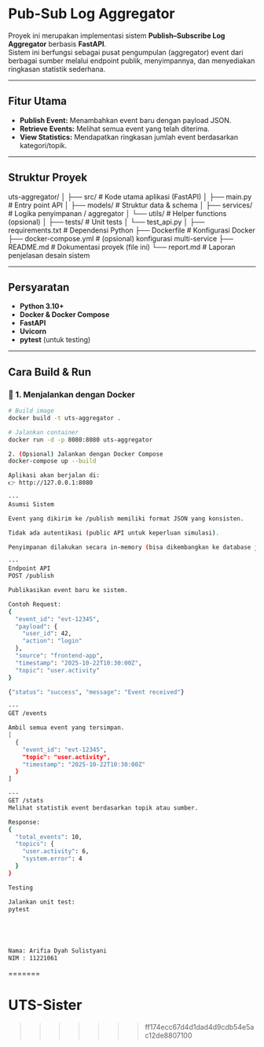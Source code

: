 
# Pub-Sub Log Aggregator

Proyek ini merupakan implementasi sistem **Publish–Subscribe Log Aggregator** berbasis **FastAPI**.  
Sistem ini berfungsi sebagai pusat pengumpulan (aggregator) event dari berbagai sumber melalui endpoint publik, menyimpannya, dan menyediakan ringkasan statistik sederhana.

---

## Fitur Utama

- **Publish Event:** Menambahkan event baru dengan payload JSON.
- **Retrieve Events:** Melihat semua event yang telah diterima.
- **View Statistics:** Mendapatkan ringkasan jumlah event berdasarkan kategori/topik.

---

## Struktur Proyek

uts-aggregator/
│
├── src/ # Kode utama aplikasi (FastAPI)
│ ├── main.py # Entry point API
│ ├── models/ # Struktur data & schema
│ ├── services/ # Logika penyimpanan / aggregator
│ └── utils/ # Helper functions (opsional)
│
├── tests/ # Unit tests
│ └── test_api.py
│
├── requirements.txt # Dependensi Python
├── Dockerfile # Konfigurasi Docker
├── docker-compose.yml # (opsional) konfigurasi multi-service
├── README.md # Dokumentasi proyek (file ini)
└── report.md # Laporan penjelasan desain sistem

---

## Persyaratan

- **Python 3.10+**
- **Docker & Docker Compose**
- **FastAPI**
- **Uvicorn**
- **pytest** (untuk testing)

---

## Cara Build & Run

### 🔹 1. Menjalankan dengan Docker

```bash
# Build image
docker build -t uts-aggregator .

# Jalankan container
docker run -d -p 8080:8080 uts-aggregator

2. (Opsional) Jalankan dengan Docker Compose
docker-compose up --build

Aplikasi akan berjalan di:
👉 http://127.0.0.1:8080

---
Asumsi Sistem

Event yang dikirim ke /publish memiliki format JSON yang konsisten.

Tidak ada autentikasi (public API untuk keperluan simulasi).

Penyimpanan dilakukan secara in-memory (bisa dikembangkan ke database jika dibutuhkan).

---
Endpoint API
POST /publish

Publikasikan event baru ke sistem.

Contoh Request:
{
  "event_id": "evt-12345",
  "payload": {
    "user_id": 42,
    "action": "login"
  },
  "source": "frontend-app",
  "timestamp": "2025-10-22T10:30:00Z",
  "topic": "user.activity"
}

{"status": "success", "message": "Event received"}

---
GET /events

Ambil semua event yang tersimpan.
[
  {
    "event_id": "evt-12345",
    "topic": "user.activity",
    "timestamp": "2025-10-22T10:30:00Z"
  }
]

---
GET /stats
Melihat statistik event berdasarkan topik atau sumber.

Response:
{
  "total_events": 10,
  "topics": {
    "user.activity": 6,
    "system.error": 4
  }
}

Testing

Jalankan unit test:
pytest





Nama: Arifia Dyah Sulistyani
NIM : 11221061
```
=======
# UTS-Sister
>>>>>>> ff174ecc67d4d1dad4d9cdb54e5ac12de8807100
